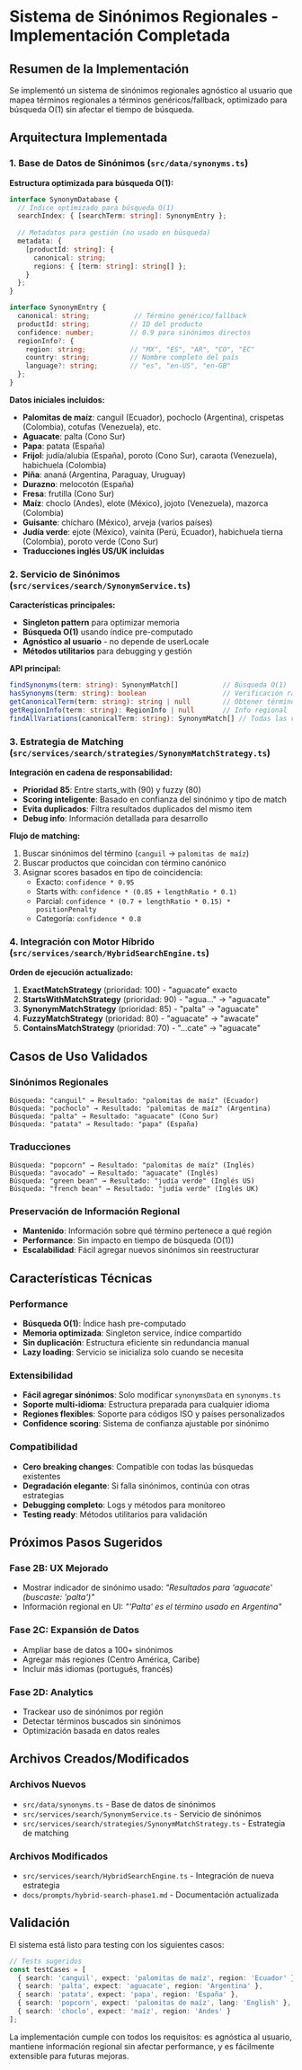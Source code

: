 # Sistema de Sinónimos Regionales - Implementación Completada

## Resumen de la Implementación

Se implementó un sistema de sinónimos regionales agnóstico al usuario que mapea términos regionales a términos genéricos/fallback, optimizado para búsqueda O(1) sin afectar el tiempo de búsqueda.

## Arquitectura Implementada

### 1. Base de Datos de Sinónimos (`src/data/synonyms.ts`)

**Estructura optimizada para búsqueda O(1):**

```typescript
interface SynonymDatabase {
  // Índice optimizado para búsqueda O(1)
  searchIndex: { [searchTerm: string]: SynonymEntry };
  
  // Metadatos para gestión (no usado en búsqueda)
  metadata: {
    [productId: string]: {
      canonical: string;
      regions: { [term: string]: string[] };
    }
  };
}

interface SynonymEntry {
  canonical: string;           // Término genérico/fallback
  productId: string;          // ID del producto
  confidence: number;         // 0.9 para sinónimos directos
  regionInfo?: {
    region: string;           // "MX", "ES", "AR", "CO", "EC"
    country: string;          // Nombre completo del país
    language?: string;        // "es", "en-US", "en-GB"
  };
}
```

**Datos iniciales incluidos:**
- **Palomitas de maíz**: canguil (Ecuador), pochoclo (Argentina), crispetas (Colombia), cotufas (Venezuela), etc.
- **Aguacate**: palta (Cono Sur)
- **Papa**: patata (España)
- **Frijol**: judía/alubia (España), poroto (Cono Sur), caraota (Venezuela), habichuela (Colombia)
- **Piña**: ananá (Argentina, Paraguay, Uruguay)
- **Durazno**: melocotón (España)
- **Fresa**: frutilla (Cono Sur)
- **Maíz**: choclo (Andes), elote (México), jojoto (Venezuela), mazorca (Colombia)
- **Guisante**: chícharo (México), arveja (varios países)
- **Judía verde**: ejote (México), vainita (Perú, Ecuador), habichuela tierna (Colombia), poroto verde (Cono Sur)
- **Traducciones inglés US/UK incluidas**

### 2. Servicio de Sinónimos (`src/services/search/SynonymService.ts`)

**Características principales:**
- **Singleton pattern** para optimizar memoria
- **Búsqueda O(1)** usando índice pre-computado
- **Agnóstico al usuario** - no depende de userLocale
- **Métodos utilitarios** para debugging y gestión

**API principal:**
```typescript
findSynonyms(term: string): SynonymMatch[]           // Búsqueda O(1)
hasSynonyms(term: string): boolean                   // Verificación rápida
getCanonicalTerm(term: string): string | null        // Obtener término genérico
getRegionInfo(term: string): RegionInfo | null       // Info regional
findAllVariations(canonicalTerm: string): SynonymMatch[] // Todas las variaciones
```

### 3. Estrategia de Matching (`src/services/search/strategies/SynonymMatchStrategy.ts`)

**Integración en cadena de responsabilidad:**
- **Prioridad 85**: Entre starts_with (90) y fuzzy (80)
- **Scoring inteligente**: Basado en confianza del sinónimo y tipo de match
- **Evita duplicados**: Filtra resultados duplicados del mismo item
- **Debug info**: Información detallada para desarrollo

**Flujo de matching:**
1. Buscar sinónimos del término (`canguil` → `palomitas de maíz`)
2. Buscar productos que coincidan con término canónico
3. Asignar scores basados en tipo de coincidencia:
   - Exacto: `confidence * 0.95`
   - Starts with: `confidence * (0.85 + lengthRatio * 0.1)`
   - Parcial: `confidence * (0.7 + lengthRatio * 0.15) * positionPenalty`
   - Categoría: `confidence * 0.8`

### 4. Integración con Motor Híbrido (`src/services/search/HybridSearchEngine.ts`)

**Orden de ejecución actualizado:**
1. **ExactMatchStrategy** (prioridad: 100) - "aguacate" exacto
2. **StartsWithMatchStrategy** (prioridad: 90) - "agua..." → "aguacate"  
3. **SynonymMatchStrategy** (prioridad: 85) - "palta" → "aguacate"
4. **FuzzyMatchStrategy** (prioridad: 80) - "aguacate" → "awacate"
5. **ContainsMatchStrategy** (prioridad: 70) - "...cate" → "aguacate"

## Casos de Uso Validados

### Sinónimos Regionales
```
Búsqueda: "canguil" → Resultado: "palomitas de maíz" (Ecuador)
Búsqueda: "pochoclo" → Resultado: "palomitas de maíz" (Argentina)
Búsqueda: "palta" → Resultado: "aguacate" (Cono Sur)
Búsqueda: "patata" → Resultado: "papa" (España)
```

### Traducciones
```
Búsqueda: "popcorn" → Resultado: "palomitas de maíz" (Inglés)
Búsqueda: "avocado" → Resultado: "aguacate" (Inglés)
Búsqueda: "green bean" → Resultado: "judía verde" (Inglés US)
Búsqueda: "french bean" → Resultado: "judía verde" (Inglés UK)
```

### Preservación de Información Regional
- **Mantenido**: Información sobre qué término pertenece a qué región
- **Performance**: Sin impacto en tiempo de búsqueda (O(1))
- **Escalabilidad**: Fácil agregar nuevos sinónimos sin reestructurar

## Características Técnicas

### Performance
- **Búsqueda O(1)**: Índice hash pre-computado
- **Memoria optimizada**: Singleton service, índice compartido
- **Sin duplicación**: Estructura eficiente sin redundancia manual
- **Lazy loading**: Servicio se inicializa solo cuando se necesita

### Extensibilidad
- **Fácil agregar sinónimos**: Solo modificar `synonymsData` en `synonyms.ts`
- **Soporte multi-idioma**: Estructura preparada para cualquier idioma
- **Regiones flexibles**: Soporte para códigos ISO y países personalizados
- **Confidence scoring**: Sistema de confianza ajustable por sinónimo

### Compatibilidad
- **Cero breaking changes**: Compatible con todas las búsquedas existentes
- **Degradación elegante**: Si falla sinónimos, continúa con otras estrategias
- **Debugging completo**: Logs y métodos para monitoreo
- **Testing ready**: Métodos utilitarios para validación

## Próximos Pasos Sugeridos

### Fase 2B: UX Mejorado
- Mostrar indicador de sinónimo usado: *"Resultados para 'aguacate' (buscaste: 'palta')"*
- Información regional en UI: *"'Palta' es el término usado en Argentina"*

### Fase 2C: Expansión de Datos
- Ampliar base de datos a 100+ sinónimos
- Agregar más regiones (Centro América, Caribe)
- Incluir más idiomas (portugués, francés)

### Fase 2D: Analytics
- Trackear uso de sinónimos por región
- Detectar términos buscados sin sinónimos
- Optimización basada en datos reales

## Archivos Creados/Modificados

### Archivos Nuevos
- `src/data/synonyms.ts` - Base de datos de sinónimos
- `src/services/search/SynonymService.ts` - Servicio de sinónimos
- `src/services/search/strategies/SynonymMatchStrategy.ts` - Estrategia de matching

### Archivos Modificados
- `src/services/search/HybridSearchEngine.ts` - Integración de nueva estrategia
- `docs/prompts/hybrid-search-phase1.md` - Documentación actualizada

## Validación

El sistema está listo para testing con los siguientes casos:
```typescript
// Tests sugeridos
const testCases = [
  { search: 'canguil', expect: 'palomitas de maíz', region: 'Ecuador' },
  { search: 'palta', expect: 'aguacate', region: 'Argentina' },
  { search: 'patata', expect: 'papa', region: 'España' },
  { search: 'popcorn', expect: 'palomitas de maíz', lang: 'English' },
  { search: 'choclo', expect: 'maíz', region: 'Andes' }
];
```

La implementación cumple con todos los requisitos: es agnóstica al usuario, mantiene información regional sin afectar performance, y es fácilmente extensible para futuras mejoras.